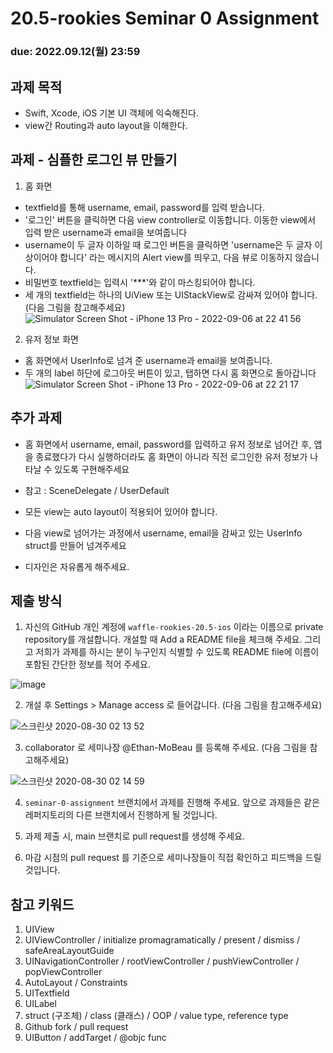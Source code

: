 20.5-rookies Seminar 0 Assignment
================================

### **due: 2022.09.12(월) 23:59**

## 과제 목적
- Swift, Xcode, iOS 기본 UI 객체에 익숙해진다.
- view간 Routing과 auto layout을 이해한다.

## 과제 - 심플한 로그인 뷰 만들기

1. 홈 화면
- textfield를 통해 username, email, password를 입력 받습니다.
- '로그인' 버튼을 클릭하면 다음 view controller로 이동합니다. 이동한 view에서 입력 받은 username과 email을 보여줍니다
- username이 두 글자 이하일 때 로그인 버튼을 클릭하면 'username은 두 글자 이상이어야 합니다' 라는 메시지의 Alert view를 띄우고, 다음 뷰로 이동하지 않습니다. 
- 비밀번호 textfield는 입력시 '***'와 같이 마스킹되어야 합니다. 
- 세 개의 textfield는 하나의 UiView 또는 UIStackView로 감싸져 있어야 합니다. (다음 그림을 참고해주세요)
![Simulator Screen Shot - iPhone 13 Pro - 2022-09-06 at 22 41 56](https://user-images.githubusercontent.com/48316900/188650564-3740fa61-28ba-477b-9ec9-ced925203acb.png)

2. 유저 정보 화면
- 홈 화면에서 UserInfo로 넘겨 준 username과 email을 보여줍니다.
- 두 개의 label 하단에 로그아웃 버튼이 있고, 탭하면 다시 홈 화면으로 돌아갑니다
![Simulator Screen Shot - iPhone 13 Pro - 2022-09-06 at 22 21 17](https://user-images.githubusercontent.com/48316900/188650593-c7058cc1-8819-4cc3-8d68-90e2f13082a3.png)

## 추가 과제
- 홈 화면에서 username, email, password를 입력하고 유저 정보로 넘어간 후, 앱을 종료했다가 다시 실행하더라도 홈 화면이 아니라 직전 로그인한 유저 정보가 나타날 수 있도록 구현해주세요
- 참고 : SceneDelegate / UserDefault

- 모든 view는 auto layout이 적용되어 있어야 합니다.
- 다음 view로 넘어가는 과정에서 username, email을 감싸고 있는 UserInfo struct를 만들어 넘겨주세요
- 디자인은 자유롭게 해주세요.


## 제출 방식
1. 자신의 GitHub 개인 계정에 `waffle-rookies-20.5-ios` 이라는 이름으로 private repository를 개설합니다. 개설할 때 Add a README file을 체크해 주세요. 그리고 저희가 과제를 하시는 분이 누구인지 식별할 수 있도록 README file에 이름이 포함된 간단한 정보를 적어 주세요.

![image](https://user-images.githubusercontent.com/39977696/131165209-a6da208f-e12c-4e74-9d45-321916ded169.png)

2. 개설 후 Settings > Manage access 로 들어갑니다. (다음 그림을 참고해주세요)

![스크린샷 2020-08-30 02 13 52](https://user-images.githubusercontent.com/35535636/91642567-5eb9fe00-ea67-11ea-9382-89fcce03be70.png)

3. collaborator 로 세미나장 @Ethan-MoBeau 를 등록해 주세요. (다음 그림을 참고해주세요)

![스크린샷 2020-08-30 02 14 59](https://user-images.githubusercontent.com/35535636/91642588-87da8e80-ea67-11ea-9d5a-60a3596463c9.png)

4. `seminar-0-assignment` 브랜치에서 과제를 진행해 주세요. 앞으로 과제들은 같은 레퍼지토리의 다른 브랜치에서 진행하게 될 것입니다.

5. 과제 제출 시, main 브랜치로 pull request를 생성해 주세요.

6. 마감 시점의 pull request 를 기준으로 세미나장들이 직접 확인하고 피드백을 드릴 것입니다.

## 참고 키워드
1. UIView
2. UIViewController / initialize promagramatically / present / dismiss / safeAreaLayoutGuide
3. UINavigationController / rootViewController / pushViewController / popViewController
4. AutoLayout / Constraints
5. UITextfield
6. UILabel
7. struct (구조체) / class (클래스) / OOP / value type, reference type
8. Github fork / pull request 
9. UIButton / addTarget / @objc func
